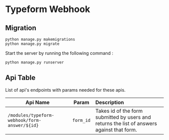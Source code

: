 # Typeform Webhook

## Migration
```
python manage.py makemigrations
python manage.py migrate

```
 
Start the server by running the following command :
```
python manage.py runserver
```

## Api Table
List of api's endpoints with params needed for these apis.

| Api Name                       | Param        | Description                                                    |
| ------------------------------ |:------------:|:---------------------------------------------------------------|
| `/modules/typeform-webhook/form-answer/${id}` | `form_id` | Takes id of the form submitted by users and returns the list of answers against that form.|